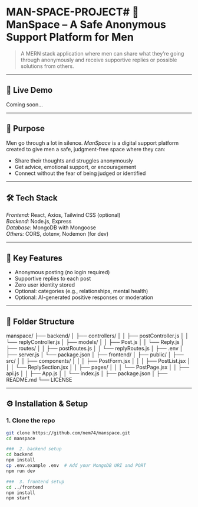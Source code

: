 # MAN-SPACE-PROJECT# 🧠 ManSpace – A Safe Anonymous Support Platform for Men

> A MERN stack application where men can share what they’re going through anonymously and receive supportive replies or possible solutions from others.

---

## 🚀 Live Demo
Coming soon...

---

## 🎯 Purpose

Men go through a lot in silence. *ManSpace* is a digital support platform created to give men a safe, judgment-free space where they can:
- Share their thoughts and struggles anonymously
- Get advice, emotional support, or encouragement
- Connect without the fear of being judged or identified

---

## 🛠 Tech Stack

*Frontend:* React, Axios, Tailwind CSS (optional)  
*Backend:* Node.js, Express  
*Database:* MongoDB with Mongoose  
*Others:* CORS, dotenv, Nodemon (for dev)

---

## 🔐 Key Features

- Anonymous posting (no login required)
- Supportive replies to each post
- Zero user identity stored
- Optional: categories (e.g., relationships, mental health)
- Optional: AI-generated positive responses or moderation

---

## 📁 Folder Structure

manspace/
├── backend/
│   ├── controllers/
│   │   ├── postController.js
│   │   └── replyController.js
│   ├── models/
│   │   ├── Post.js
│   │   └── Reply.js
│   ├── routes/
│   │   ├── postRoutes.js
│   │   └── replyRoutes.js
│   ├── .env
│   ├── server.js
│   └── package.json
│
├── frontend/
│   ├── public/
│   ├── src/
│   │   ├── components/
│   │   │   ├── PostForm.jsx
│   │   │   ├── PostList.jsx
│   │   │   └── ReplySection.jsx
│   │   ├── pages/
│   │   │   └── PostPage.jsx
│   │   ├── api.js
│   │   ├── App.js
│   │   └── index.js
│   ├── package.json
│
├── README.md
└── LICENSE


---

## ⚙ Installation & Setup

### 1. Clone the repo
```bash
git clone https://github.com/nem74/manspace.git
cd manspace

###  2. backend setup
cd backend
npm install
cp .env.example .env  # Add your MongoDB URI and PORT
npm run dev

###  3. frontend setup
cd ../frontend
npm install
npm start